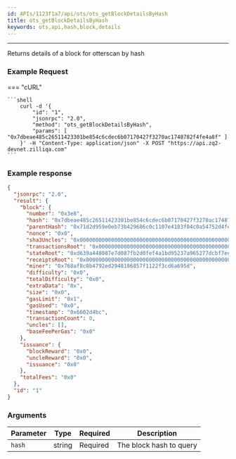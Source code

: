 ```yaml
---
id: APIs/1123f1a7/api/ots/ots_getBlockDetailsByHash
title: ots_getBlockDetailsByHash
keywords: ots,api,hash,block,details
---
```

---



Returns details of a block for otterscan by hash
### Example Request


=== "cURL"

    ```shell
        curl -d '{
            "id": "1",
            "jsonrpc": "2.0",
            "method": "ots_getBlockDetailsByHash",
            "params": [ "0x7dbeae485c26511423301be854c6cdec6b07170427f3270ac1748782f4fe4a8f" ]
        }' -H "Content-Type: application/json" -X POST "https://api.zq2-devnet.zilliqa.com"
    ```












### Example response


```json
{
  "jsonrpc": "2.0",
  "result": {
    "block": {
      "number": "0x3e8",
      "hash": "0x7dbeae485c26511423301be854c6cdec6b07170427f3270ac1748782f4fe4a8f",
      "parentHash": "0x71d2d959e0eb73b429686c0c1107e4183f04c0a54752d4fe519a1f0c54ab7cdb",
      "nonce": "0x0",
      "sha3Uncles": "0x0000000000000000000000000000000000000000000000000000000000000000",
      "transactionsRoot": "0x0000000000000000000000000000000000000000000000000000000000000000",
      "stateRoot": "0xd639a448087e7d087fb2d0fef4a1bd95237a965277dcbf7ee33344384491d409",
      "receiptsRoot": "0x0000000000000000000000000000000000000000000000000000000000000000",
      "miner": "0x768af8c0b4792ed2948186857f1122f3cd6a695d",
      "difficulty": "0x0",
      "totalDifficulty": "0x0",
      "extraData": "0x",
      "size": "0x0",
      "gasLimit": "0x1",
      "gasUsed": "0x0",
      "timestamp": "0x6602d4bc",
      "transactionCount": 0,
      "uncles": [],
      "baseFeePerGas": "0x0"
    },
    "issuance": {
      "blockReward": "0x0",
      "uncleReward": "0x0",
      "issuance": "0x0"
    },
    "totalFees": "0x0"
  },
  "id": "1"
}
```


### Arguments


| Parameter | Type   | Required | Description             |
| --------- | ------ | -------- | ----------------------- |
| `hash`    | string | Required | The block hash to query |

